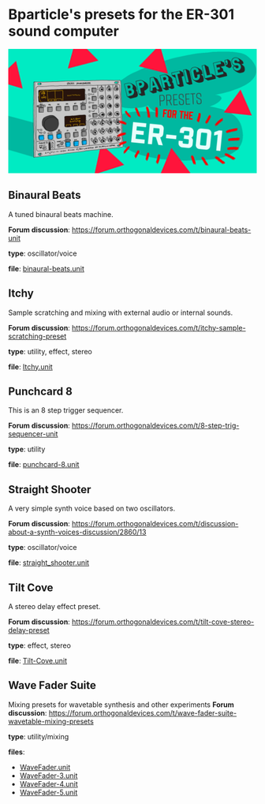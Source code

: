 # Bparticle's presets for the ER-301 sound computer
![Bparticle's presets header image](img/er-301_github-cover.png)

## Binaural Beats
A tuned binaural beats machine.


**Forum discussion**: https://forum.orthogonaldevices.com/t/binaural-beats-unit

**type**: oscillator/voice

**file**: <a href="https://github.com/bparticle/bparticle/raw/master/binaural-beats.unit">binaural-beats.unit</a>

## Itchy
Sample scratching and mixing with external audio or internal sounds.


**Forum discussion**: https://forum.orthogonaldevices.com/t/itchy-sample-scratching-preset

**type**: utility, effect, stereo

**file**: <a href="https://github.com/bparticle/bparticle/raw/master/Itchy.unit">Itchy.unit</a>

## Punchcard 8
This is an 8 step trigger sequencer.


**Forum discussion**: https://forum.orthogonaldevices.com/t/8-step-trig-sequencer-unit

**type**: utility

**file**: <a href="https://github.com/bparticle/bparticle/raw/master/punchcard-8.unit">punchcard-8.unit</a>

## Straight Shooter
A very simple synth voice based on two oscillators.


**Forum discussion**: https://forum.orthogonaldevices.com/t/discussion-about-a-synth-voices-discussion/2860/13

**type**: oscillator/voice

**file**: <a href="https://github.com/bparticle/bparticle/raw/master/straight_shooter.unit">straight_shooter.unit</a>

## Tilt Cove
A stereo delay effect preset.


**Forum discussion**: https://forum.orthogonaldevices.com/t/tilt-cove-stereo-delay-preset

**type**: effect, stereo

**file**: <a href="https://github.com/bparticle/bparticle/raw/master/Tilt-Cove.unit">Tilt-Cove.unit</a>

## Wave Fader Suite

Mixing presets for wavetable synthesis and other experiments
**Forum discussion**: https://forum.orthogonaldevices.com/t/wave-fader-suite-wavetable-mixing-presets

**type**: utility/mixing

**files**:
* <a href="https://github.com/bparticle/bparticle/raw/master/WaveFader.unit">WaveFader.unit</a>
* <a href="https://github.com/bparticle/bparticle/raw/master/WaveFader-3.unit">WaveFader-3.unit</a>
* <a href="https://github.com/bparticle/bparticle/raw/master/WaveFader-4.unit">WaveFader-4.unit</a>
* <a href="https://github.com/bparticle/bparticle/raw/master/WaveFader-5.unit">WaveFader-5.unit</a>
